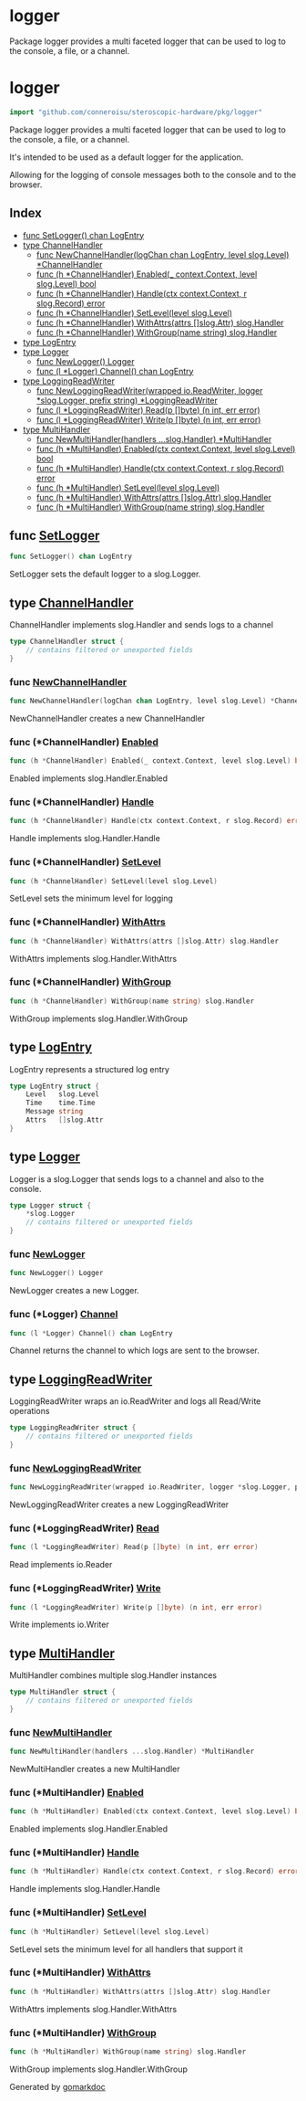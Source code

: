# logger

Package logger provides a multi faceted logger that
can be used to log to the console, a file, or a channel.

<!-- gomarkdoc:embed:start -->

<!-- Code generated by gomarkdoc. DO NOT EDIT -->

# logger

```go
import "github.com/conneroisu/steroscopic-hardware/pkg/logger"
```

Package logger provides a multi faceted logger that can be used to log to the console, a file, or a channel.

It's intended to be used as a default logger for the application.

Allowing for the logging of console messages both to the console and to the browser.

## Index

- [func SetLogger\(\) chan LogEntry](<#SetLogger>)
- [type ChannelHandler](<#ChannelHandler>)
  - [func NewChannelHandler\(logChan chan LogEntry, level slog.Level\) \*ChannelHandler](<#NewChannelHandler>)
  - [func \(h \*ChannelHandler\) Enabled\(\_ context.Context, level slog.Level\) bool](<#ChannelHandler.Enabled>)
  - [func \(h \*ChannelHandler\) Handle\(ctx context.Context, r slog.Record\) error](<#ChannelHandler.Handle>)
  - [func \(h \*ChannelHandler\) SetLevel\(level slog.Level\)](<#ChannelHandler.SetLevel>)
  - [func \(h \*ChannelHandler\) WithAttrs\(attrs \[\]slog.Attr\) slog.Handler](<#ChannelHandler.WithAttrs>)
  - [func \(h \*ChannelHandler\) WithGroup\(name string\) slog.Handler](<#ChannelHandler.WithGroup>)
- [type LogEntry](<#LogEntry>)
- [type Logger](<#Logger>)
  - [func NewLogger\(\) Logger](<#NewLogger>)
  - [func \(l \*Logger\) Channel\(\) chan LogEntry](<#Logger.Channel>)
- [type LoggingReadWriter](<#LoggingReadWriter>)
  - [func NewLoggingReadWriter\(wrapped io.ReadWriter, logger \*slog.Logger, prefix string\) \*LoggingReadWriter](<#NewLoggingReadWriter>)
  - [func \(l \*LoggingReadWriter\) Read\(p \[\]byte\) \(n int, err error\)](<#LoggingReadWriter.Read>)
  - [func \(l \*LoggingReadWriter\) Write\(p \[\]byte\) \(n int, err error\)](<#LoggingReadWriter.Write>)
- [type MultiHandler](<#MultiHandler>)
  - [func NewMultiHandler\(handlers ...slog.Handler\) \*MultiHandler](<#NewMultiHandler>)
  - [func \(h \*MultiHandler\) Enabled\(ctx context.Context, level slog.Level\) bool](<#MultiHandler.Enabled>)
  - [func \(h \*MultiHandler\) Handle\(ctx context.Context, r slog.Record\) error](<#MultiHandler.Handle>)
  - [func \(h \*MultiHandler\) SetLevel\(level slog.Level\)](<#MultiHandler.SetLevel>)
  - [func \(h \*MultiHandler\) WithAttrs\(attrs \[\]slog.Attr\) slog.Handler](<#MultiHandler.WithAttrs>)
  - [func \(h \*MultiHandler\) WithGroup\(name string\) slog.Handler](<#MultiHandler.WithGroup>)


<a name="SetLogger"></a>
## func [SetLogger](<https://github.com/conneroisu/steroscopic-hardware/blob/main/pkg/logger/logger.go#L22>)

```go
func SetLogger() chan LogEntry
```

SetLogger sets the default logger to a slog.Logger.

<a name="ChannelHandler"></a>
## type [ChannelHandler](<https://github.com/conneroisu/steroscopic-hardware/blob/main/pkg/logger/channel.go#L10-L16>)

ChannelHandler implements slog.Handler and sends logs to a channel

```go
type ChannelHandler struct {
    // contains filtered or unexported fields
}
```

<a name="NewChannelHandler"></a>
### func [NewChannelHandler](<https://github.com/conneroisu/steroscopic-hardware/blob/main/pkg/logger/channel.go#L19>)

```go
func NewChannelHandler(logChan chan LogEntry, level slog.Level) *ChannelHandler
```

NewChannelHandler creates a new ChannelHandler

<a name="ChannelHandler.Enabled"></a>
### func \(\*ChannelHandler\) [Enabled](<https://github.com/conneroisu/steroscopic-hardware/blob/main/pkg/logger/channel.go#L27>)

```go
func (h *ChannelHandler) Enabled(_ context.Context, level slog.Level) bool
```

Enabled implements slog.Handler.Enabled

<a name="ChannelHandler.Handle"></a>
### func \(\*ChannelHandler\) [Handle](<https://github.com/conneroisu/steroscopic-hardware/blob/main/pkg/logger/channel.go#L32>)

```go
func (h *ChannelHandler) Handle(ctx context.Context, r slog.Record) error
```

Handle implements slog.Handler.Handle

<a name="ChannelHandler.SetLevel"></a>
### func \(\*ChannelHandler\) [SetLevel](<https://github.com/conneroisu/steroscopic-hardware/blob/main/pkg/logger/channel.go#L99>)

```go
func (h *ChannelHandler) SetLevel(level slog.Level)
```

SetLevel sets the minimum level for logging

<a name="ChannelHandler.WithAttrs"></a>
### func \(\*ChannelHandler\) [WithAttrs](<https://github.com/conneroisu/steroscopic-hardware/blob/main/pkg/logger/channel.go#L64>)

```go
func (h *ChannelHandler) WithAttrs(attrs []slog.Attr) slog.Handler
```

WithAttrs implements slog.Handler.WithAttrs

<a name="ChannelHandler.WithGroup"></a>
### func \(\*ChannelHandler\) [WithGroup](<https://github.com/conneroisu/steroscopic-hardware/blob/main/pkg/logger/channel.go#L82>)

```go
func (h *ChannelHandler) WithGroup(name string) slog.Handler
```

WithGroup implements slog.Handler.WithGroup

<a name="LogEntry"></a>
## type [LogEntry](<https://github.com/conneroisu/steroscopic-hardware/blob/main/pkg/logger/logger.go#L43-L48>)

LogEntry represents a structured log entry

```go
type LogEntry struct {
    Level   slog.Level
    Time    time.Time
    Message string
    Attrs   []slog.Attr
}
```

<a name="Logger"></a>
## type [Logger](<https://github.com/conneroisu/steroscopic-hardware/blob/main/pkg/logger/logger.go#L11-L14>)

Logger is a slog.Logger that sends logs to a channel and also to the console.

```go
type Logger struct {
    *slog.Logger
    // contains filtered or unexported fields
}
```

<a name="NewLogger"></a>
### func [NewLogger](<https://github.com/conneroisu/steroscopic-hardware/blob/main/pkg/logger/logger.go#L34>)

```go
func NewLogger() Logger
```

NewLogger creates a new Logger.

<a name="Logger.Channel"></a>
### func \(\*Logger\) [Channel](<https://github.com/conneroisu/steroscopic-hardware/blob/main/pkg/logger/logger.go#L17>)

```go
func (l *Logger) Channel() chan LogEntry
```

Channel returns the channel to which logs are sent to the browser.

<a name="LoggingReadWriter"></a>
## type [LoggingReadWriter](<https://github.com/conneroisu/steroscopic-hardware/blob/main/pkg/logger/readwriter.go#L10-L14>)

LoggingReadWriter wraps an io.ReadWriter and logs all Read/Write operations

```go
type LoggingReadWriter struct {
    // contains filtered or unexported fields
}
```

<a name="NewLoggingReadWriter"></a>
### func [NewLoggingReadWriter](<https://github.com/conneroisu/steroscopic-hardware/blob/main/pkg/logger/readwriter.go#L17-L21>)

```go
func NewLoggingReadWriter(wrapped io.ReadWriter, logger *slog.Logger, prefix string) *LoggingReadWriter
```

NewLoggingReadWriter creates a new LoggingReadWriter

<a name="LoggingReadWriter.Read"></a>
### func \(\*LoggingReadWriter\) [Read](<https://github.com/conneroisu/steroscopic-hardware/blob/main/pkg/logger/readwriter.go#L30>)

```go
func (l *LoggingReadWriter) Read(p []byte) (n int, err error)
```

Read implements io.Reader

<a name="LoggingReadWriter.Write"></a>
### func \(\*LoggingReadWriter\) [Write](<https://github.com/conneroisu/steroscopic-hardware/blob/main/pkg/logger/readwriter.go#L46>)

```go
func (l *LoggingReadWriter) Write(p []byte) (n int, err error)
```

Write implements io.Writer

<a name="MultiHandler"></a>
## type [MultiHandler](<https://github.com/conneroisu/steroscopic-hardware/blob/main/pkg/logger/multi.go#L10-L13>)

MultiHandler combines multiple slog.Handler instances

```go
type MultiHandler struct {
    // contains filtered or unexported fields
}
```

<a name="NewMultiHandler"></a>
### func [NewMultiHandler](<https://github.com/conneroisu/steroscopic-hardware/blob/main/pkg/logger/multi.go#L16>)

```go
func NewMultiHandler(handlers ...slog.Handler) *MultiHandler
```

NewMultiHandler creates a new MultiHandler

<a name="MultiHandler.Enabled"></a>
### func \(\*MultiHandler\) [Enabled](<https://github.com/conneroisu/steroscopic-hardware/blob/main/pkg/logger/multi.go#L21>)

```go
func (h *MultiHandler) Enabled(ctx context.Context, level slog.Level) bool
```

Enabled implements slog.Handler.Enabled

<a name="MultiHandler.Handle"></a>
### func \(\*MultiHandler\) [Handle](<https://github.com/conneroisu/steroscopic-hardware/blob/main/pkg/logger/multi.go#L31>)

```go
func (h *MultiHandler) Handle(ctx context.Context, r slog.Record) error
```

Handle implements slog.Handler.Handle

<a name="MultiHandler.SetLevel"></a>
### func \(\*MultiHandler\) [SetLevel](<https://github.com/conneroisu/steroscopic-hardware/blob/main/pkg/logger/multi.go#L58>)

```go
func (h *MultiHandler) SetLevel(level slog.Level)
```

SetLevel sets the minimum level for all handlers that support it

<a name="MultiHandler.WithAttrs"></a>
### func \(\*MultiHandler\) [WithAttrs](<https://github.com/conneroisu/steroscopic-hardware/blob/main/pkg/logger/multi.go#L40>)

```go
func (h *MultiHandler) WithAttrs(attrs []slog.Attr) slog.Handler
```

WithAttrs implements slog.Handler.WithAttrs

<a name="MultiHandler.WithGroup"></a>
### func \(\*MultiHandler\) [WithGroup](<https://github.com/conneroisu/steroscopic-hardware/blob/main/pkg/logger/multi.go#L49>)

```go
func (h *MultiHandler) WithGroup(name string) slog.Handler
```

WithGroup implements slog.Handler.WithGroup

Generated by [gomarkdoc](<https://github.com/princjef/gomarkdoc>)


<!-- gomarkdoc:embed:end -->
